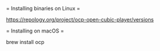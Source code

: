 = Installing binaries on Linux =

https://repology.org/project/ocp-open-cubic-player/versions

= Installing on macOS =

brew install ocp
